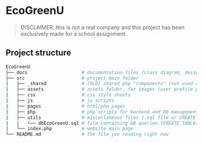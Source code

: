 # EcoGreenU
> DISCLAIMER: this is not a real company and this project has been exclusively made for a school assignment.

## Project structure
```bash
EcoGreenU
├── docs                    # documentation files (class diagram, design choises report, etc.)
├── src                     # project main folder
|   ├── _shared             # [OLD] shared php "components" (not used anymore)
|   ├── assets              # assets folder, for images (user profile picture, project thumbnail, etc.)
|   ├── css                 # css style sheets
|   ├── js                  # js scripts
|   ├── pages               # html/php pages
|   ├── php                 # php scripts for backend and DB management
|   ├── utils               # miscellaneous files (.sql file w/ CREATE TABLEs and INSERT INTOs)
|   |   └── dbEcoGreenU.sql # file containing DB queries (CREATE TABLEs and INSERT INTOs)
|   └── index.php           # website main page
└── README.md               # the file you reading right now
```